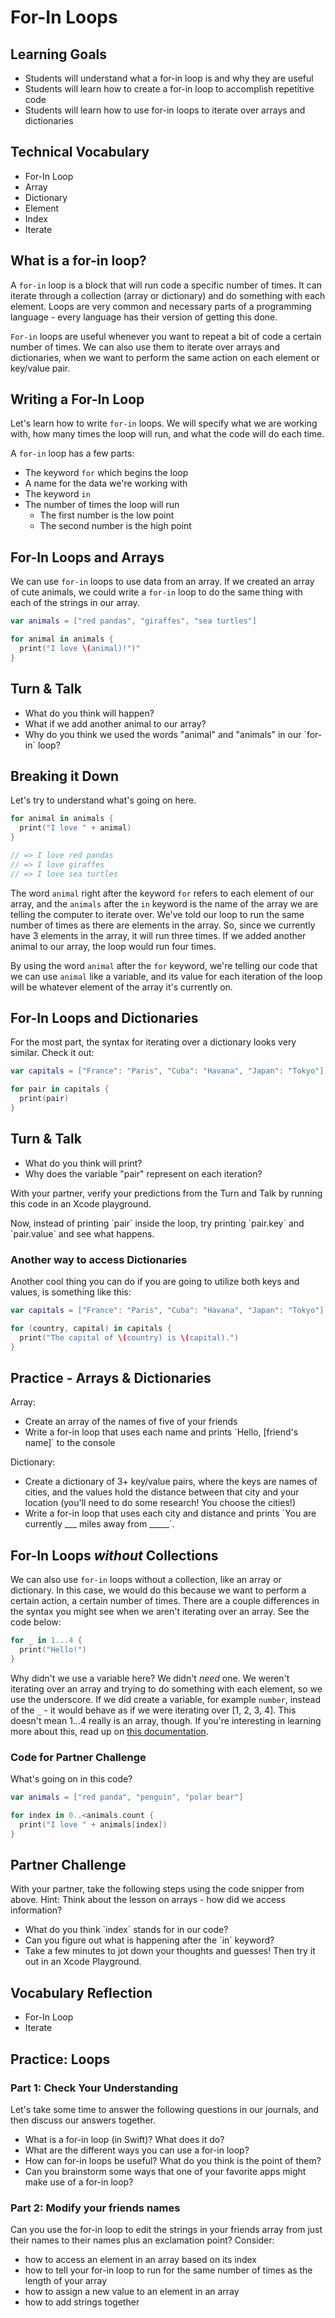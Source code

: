 # For-In Loops

## Learning Goals

* Students will understand what a for-in loop is and why they are useful
* Students will learn how to create a for-in loop to accomplish repetitive code
* Students will learn how to use for-in loops to iterate over arrays and dictionaries

## Technical Vocabulary

* For-In Loop
* Array
* Dictionary
* Element
* Index
* Iterate

## What is a for-in loop?

A `for-in` loop is a block that will run code a specific number of times. It can iterate through a collection (array or dictionary) and do something with each element. Loops are very common and necessary parts of a programming language - every language has their version of getting this done.

`For-in` loops are useful whenever you want to repeat a bit of code a certain number of times. We can also use them to iterate over arrays and dictionaries, when we want to perform the same action on each element or key/value pair.

## Writing a For-In Loop

Let's learn how to write `for-in` loops. We will specify what we are working with, how many times the loop will run, and what the code will do each time.

A `for-in` loop has a few parts:

* The keyword `for` which begins the loop
* A name for the data we're working with
* The keyword `in`
* The number of times the loop will run
  - The first number is the low point
  - The second number is the high point

## For-In Loops and Arrays

We can use `for-in` loops to use data from an array. If we created an array of cute animals, we could write a `for-in` loop to do the same thing with each of the strings in our array.

```swift
var animals = ["red pandas", "giraffes", "sea turtles"]

for animal in animals {
  print("I love \(animal)!")"
}
```

<div class="try-it">
  <h2>Turn & Talk</h2>
  <ul>
    <li>What do you think will happen?</li>
    <li>What if we add another animal to our array?</li>
    <li>Why do you think we used the words "animal" and "animals" in our `for-in` loop?</li>
  </ul>
</div>

## Breaking it Down

Let's try to understand what's going on here.

```swift
for animal in animals {
  print("I love " + animal)
}

// => I love red pandas
// => I love giraffes
// => I love sea turtles
```

The word `animal` right after the keyword `for` refers to each element of our array, and the `animals` after the `in` keyword is the name of the array we are telling the computer to iterate over. We've told our loop to run the same number of times as there are elements in the array. So, since we currently have 3 elements in the array, it will run three times. If we added another animal to our array, the loop would run four times.

By using the word `animal` after the `for` keyword, we're telling our code that we can use `animal` like a variable, and its value for each iteration of the loop will be whatever element of the array it's currently on.

## For-In Loops and Dictionaries

For the most part, the syntax for iterating over a dictionary looks very similar. Check it out:

```swift
var capitals = ["France": "Paris", "Cuba": "Havana", "Japan": "Tokyo"]

for pair in capitals {
  print(pair)
}
```
<div class="try-it">
  <h2>Turn & Talk</h2>
  <ul>
    <li>What do you think will print?</li>
    <li>Why does the variable "pair" represent on each iteration?</li>
  </ul>
  <p>With your partner, verify your predictions from the Turn and Talk by running this code in an Xcode playground.</p>
  <p>Now, instead of printing `pair` inside the loop, try printing `pair.key` and `pair.value` and see what happens.</p>
</div>

### Another way to access Dictionaries

Another cool thing you can do if you are going to utilize both keys and values, is something like this:

```swift
var capitals = ["France": "Paris", "Cuba": "Havana", "Japan": "Tokyo"]

for (country, capital) in capitals {
  print("The capital of \(country) is \(capital).")
}
```

<div class="try-it">
  <h2>Practice - Arrays & Dictionaries</h2>
  <p>Array:</p>
  <ul>
    <li>Create an array of the names of five of your friends</li>
    <li>Write a for-in loop that uses each name and prints `Hello, [friend's name]` to the console</li>
  </ul>
  <p>Dictionary:</p>
  <ul>
    <li>Create a dictionary of 3+ key/value pairs, where the keys are names of cities, and the values hold the distance between that city and your location (you'll need to do some research! You choose the cities!)</li>
    <li>Write a for-in loop that uses each city and distance and prints `You are currently ___ miles away from _____`.</li>
  </ul>
</div>

## For-In Loops _without_ Collections

We can also use `for-in` loops without a collection, like an array or dictionary. In this case, we would do this because we want to perform a certain action, a certain number of times. There are a couple differences in the syntax you might see when we aren't iterating over an array. See the code below:

```swift
for _ in 1...4 {
  print("Hello!")
}
```

Why didn't we use a variable here? We didn't _need_ one. We weren't iterating over an array and trying to do something with each element, so we use the underscore. If we did create a variable, for example `number`, instead of the `_` - it would behave as if we were iterating over [1, 2, 3, 4]. This doesn't mean 1...4 really is an array, though. If you're interesting in learning more about this, read up on [this documentation](https://developer.apple.com/documentation/swift/closedrange).

### Code for Partner Challenge

What's going on in this code?

```swift
var animals = ["red panda", "penguin", "polar bear"]

for index in 0..<animals.count {
  print("I love " + animals[index])
}
```

<div class="try-it">
  <h2>Partner Challenge</h2>
  <p>With your partner, take the following steps using the code snipper from above. Hint: Think about the lesson on arrays - how did we access information?</p>
  <ul>
    <li>What do you think `index` stands for in our code?</li>
    <li>Can you figure out what is happening after the `in` keyword?</li>
    <li>Take a few minutes to jot down your thoughts and guesses! Then try it out in an Xcode Playground.</li>
  </ul>
</div>

## Vocabulary Reflection

* For-In Loop
* Iterate

<div class="practice">
  <h2>Practice: Loops</h2>

  <h3>Part 1: Check Your Understanding</h3>
  <p>Let's take some time to answer the following questions in our journals, and then discuss our answers together.</p>
  <ul>
    <li>What is a for-in loop (in Swift)? What does it do?</li>
    <li>What are the different ways you can use a for-in loop?</li>
    <li>How can for-in loops be useful? What do you think is the point of them?</li>
    <li>Can you brainstorm some ways that one of your favorite apps might make use of a for-in loop?</li>
  </ul>

  <h3>Part 2: Modify your friends names</h3>
  <p>Can you use the for-in loop to edit the strings in your friends array from just their names to their names plus an exclamation point? Consider:</p>
  <ul>
    <li>how to access an element in an array based on its index</li>
    <li>how to tell your for-in loop to run for the same number of times as the length of your array</li>
    <li>how to assign a new value to an element in an array</li>
    <li>how to add strings together</li>
  </ul>

</div>
